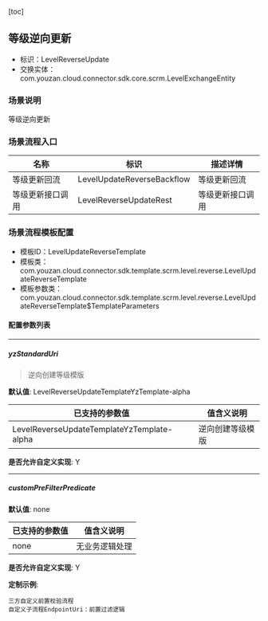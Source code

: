 [toc]

## 等级逆向更新
- 标识：LevelReverseUpdate
- 交换实体：com.youzan.cloud.connector.sdk.core.scrm.LevelExchangeEntity
### 场景说明
等级逆向更新
### 场景流程入口

名称 | 标识 | 描述详情
---|---|---
等级更新回流 | LevelUpdateReverseBackflow | 等级更新回流
等级更新接口调用 | LevelReverseUpdateRest | 等级更新接口调用

### 场景流程模板配置
- 模板ID：LevelUpdateReverseTemplate
- 模板类：com.youzan.cloud.connector.sdk.template.scrm.level.reverse.LevelUpdateReverseTemplate
- 模板参数类：com.youzan.cloud.connector.sdk.template.scrm.level.reverse.LevelUpdateReverseTemplate$TemplateParameters

#### 配置参数列表

---
##### yzStandardUri
> 逆向创建等级模版

**默认值**: LevelReverseUpdateTemplateYzTemplate-alpha

已支持的参数值 | 值含义说明
---|---
LevelReverseUpdateTemplateYzTemplate-alpha | 逆向创建等级模版

**是否允许自定义实现**: Y

---
##### customPreFilterPredicate
> 

**默认值**: none

已支持的参数值 | 值含义说明
---|---
none | 无业务逻辑处理

**是否允许自定义实现**: Y


**定制示例**:
```
三方自定义前置校验流程
自定义子流程EndpointUri：前置过滤逻辑
```

